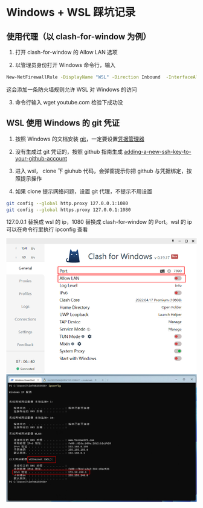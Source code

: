 # Windows + WSL 踩坑记录

## 使用代理（以 clash-for-window 为例）

1. 打开 clash-for-window 的 Allow LAN 选项

2. 以管理员身份打开 Windows 命令行，输入
```bash
New-NetFirewallRule -DisplayName "WSL" -Direction Inbound  -InterfaceAlias "vEthernet (WSL)"  -Action Allow
```
这会添加一条防火墙规则允许 WSL 对 Windows 的访问

3. 命令行输入 wget youtube.com 检验下成功没

## WSL 使用 Windows 的 git 凭证

1. 按照 Windows 的文档安装 [git](https://docs.microsoft.com/zh-cn/windows/wsl/tutorials/wsl-git)，一定要设置[凭据管理器](https://docs.microsoft.com/zh-cn/windows/wsl/tutorials/wsl-git#git-credential-manager-setup)

2. 没有生成过 git 凭证的，按照 github 指南生成 [adding-a-new-ssh-key-to-your-github-account](https://docs.github.com/en/authentication/connecting-to-github-with-ssh/adding-a-new-ssh-key-to-your-github-account)

3. 进入 wsl， clone 下 giuhub 代码，会弹窗提示你把 github 与凭据绑定，按照提示操作

4. 如果 clone 提示网络问题，设置 git 代理，不提示不用设置
```bash
git config --global http.proxy 127.0.0.1:1080
git config --global https.proxy 127.0.0.1:1080
```
127.0.0.1 替换成 wsl 的 ip，1080 替换成 clash-for-window 的 Port。wsl 的 ip 可以在命令行里执行 ipconfig 查看

![clash-for-window](1.png)
![wsl ip](2.png)
